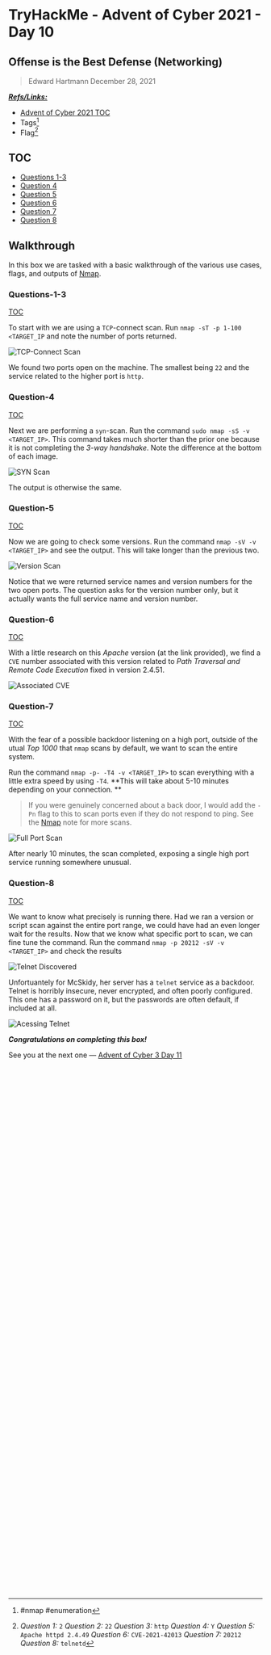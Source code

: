 # TryHackMe - Advent of Cyber 2021 - Day 10
## Offense is the Best Defense (Networking)
> Edward Hartmann
> December 28, 2021

***<u>Refs/Links:</u>***
- [Advent of Cyber 2021 TOC](Advent%20of%20Cyber%20Table%20of%20Contents.md)  
-  Tags[^1]
-  Flag[^2]

[^1]: #nmap #enumeration
[^2]: *Question 1:* `2`
					*Question 2:* `22`
					*Question 3:* `http`
					*Question 4:* `Y`
					*Question 5:* `Apache httpd 2.4.49`
					*Question 6:* `CVE-2021-42013`
					*Question 7:* `20212`
					*Question 8:* `telnetd`

## TOC
- [Questions 1-3](#Questions-1-3)
- [Question 4](#Question-4)
- [Question 5](#Question-5)
- [Question 6](#Question-6)
- [Question 7](#Question-7)
- [Question 8](#Question-8)

## Walkthrough

In this box we are tasked with a basic walkthrough of the various use cases, flags, and outputs of [Nmap](../../../Tools,%20Binaries,%20and%20Programs/Information%20Gathering/Network%20Reconnaissance/Nmap.md). 

### Questions-1-3
[TOC](#TOC)
 
To start with we are using a `TCP`-connect scan. Run `nmap -sT -p 1-100 <TARGET_IP` and note the number of ports returned. 

![TCP-Connect Scan](AoC-2021_Photos/Day_10/1.0_AoC-Day-10_12-28-21-sT.png)

We found two ports open on the machine. The smallest being `22` and the service related to the higher port is `http`.

### Question-4
[TOC](#TOC)
 
Next we are performing a `syn`-scan. Run the command `sudo nmap -sS -v <TARGET_IP>`. This command takes much shorter than the prior one because it is not completing the *3-way handshake*. Note the difference at the bottom of each image. 

![SYN Scan](AoC-2021_Photos/Day_10/2.0_AoC-Day-10_12-28-21_1-sS.png)

The output is otherwise the same. 

### Question-5
[TOC](#TOC)
 
Now we are going to check some versions. Run the command `nmap -sV -v <TARGET_IP>` and see the output. This will take longer than the previous two. 

![Version Scan](AoC-2021_Photos/Day_10/3.0_AoC-Day-10_12-28-21-sV.png)

Notice that we were returned service names and version numbers for the two open ports. The question asks for the version number only, but it actually wants the full service name and version number. 

### Question-6
[TOC](#TOC)
 
With a little research on this *Apache* version (at the link provided), we find a `CVE` number associated with this version related to *Path Traversal and Remote Code Execution* fixed in version 2.4.51. 

![Associated CVE](AoC-2021_Photos/Day_10/4.0_AoC-Day-10_12-28-21-CVE.png)

### Question-7
[TOC](#TOC)
 
With the fear of a possible backdoor listening on a high port, outside of the utual *Top 1000* that `nmap` scans by default, we want to scan the entire system. 

Run the command `nmap -p- -T4 -v <TARGET_IP>` to scan everything with a little extra speed by using `-T4`. **This will take about 5-10 minutes depending on your connection. **

> If you were genuinely concerned about a back door, I would add the `-Pn` flag to this to scan ports even if they do not respond to ping. See the [Nmap](../../../Tools,%20Binaries,%20and%20Programs/Information%20Gathering/Network%20Reconnaissance/Nmap.md) note for more scans. 

![Full Port Scan](AoC-2021_Photos/Day_10/5.0_AoC-Day-10_12-28-21-p-.png)

After nearly 10 minutes, the scan completed, exposing a single high port service running somewhere unusual. 
### Question-8
[TOC](#TOC)
 
 We want to know what precisely is running there. Had we ran a version or script scan against the entire port range, we could have had an even longer wait for the results. Now that we know what specific port to scan, we can fine tune the command. Run the command `nmap -p 20212 -sV -v <TARGET_IP>` and check the results
 
 ![Telnet Discovered](AoC-2021_Photos/Day_10/6.0_AoC-Day-10_12-28-21-telnet.png)
 
 Unfortuantely for McSkidy, her server has a `telnet` service as a backdoor. Telnet is horribly insecure, never encrypted, and often poorly configured. This one has a password on it, but the passwords are often default, if included at all. 
 
 ![Acessing Telnet](AoC-2021_Photos/Day_10/7.0_AoC-Day-10_12-28-21-telnet-access.png)
 
***Congratulations on completing this box!***  

See you at the next one &mdash; [Advent of Cyber 3 Day 11](Day%2011%20-%20Advent%20of%20Cyber%202021.md)
</br>
</br>
</br>
</br>
</br>
</br>
</br>
</br>
</br>
</br>
</br>
</br>
</br>
</br>
</br>
</br>
</br>
</br>
</br>
</br>
</br>
</br>
</br>
</br>
</br>
</br>
</br>
</br>
</br>
</br>
</br>
</br>
</br>
</br>
</br>
</br>
</br>
</br>
</br>
</br>
</br>
</br>
</br>
</br>
</br>
</br>
</br>
</br>
</br>
</br>
</br>
</br>
</br>
</br>
</br>
</br>
</br>
</br>
</br>
</br>
</br>
</br>
</br>
